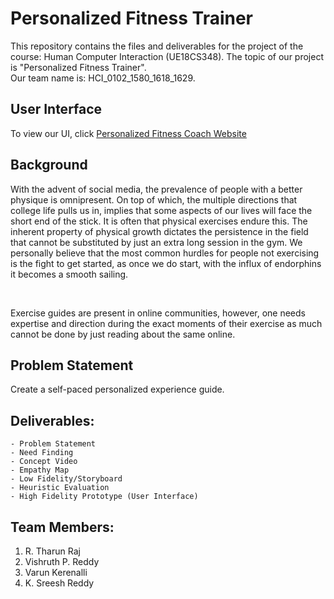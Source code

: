 # Personalized Fitness Trainer
This repository contains the files and deliverables for the project of the course: Human Computer Interaction (UE18CS348). The topic of our project is "Personalized Fitness Trainer".<br>
Our team name is: HCI_0102_1580_1618_1629.

## User Interface
To view our UI, click [Personalized Fitness Coach Website](https://hcifitnesstrainer.github.io/)

## Background
<p>With the advent of social media, the prevalence of people with a better physique is omnipresent. On top of which, the multiple directions that college life pulls us in, implies that some aspects of our lives will face the short end of the stick. It is often that physical exercises endure this. The inherent property of physical growth dictates the persistence in the field that cannot be substituted by just an extra long session in the gym. We personally believe that the most common hurdles for people not exercising is the fight to get started, as once we do start, with the influx of endorphins it becomes a smooth sailing.</p><br>
<p>Exercise guides are present in online communities, however, one needs expertise and direction during the exact moments of their exercise as much cannot be done by just reading about the same online.</p>

## Problem Statement
Create a self-paced personalized experience guide.


## Deliverables:
```
- Problem Statement
- Need Finding
- Concept Video
- Empathy Map
- Low Fidelity/Storyboard
- Heuristic Evaluation
- High Fidelity Prototype (User Interface)
```
## Team Members:
1. R. Tharun Raj
2. Vishruth P. Reddy
3. Varun Kerenalli
4. K. Sreesh Reddy
